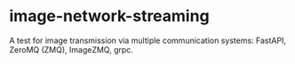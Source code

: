 # image-network-streaming
A test for image transmission via multiple communication systems: FastAPI, ZeroMQ (ZMQ), ImageZMQ, grpc.
